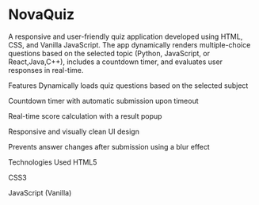 # NovaQuiz
A responsive and user-friendly quiz application developed using HTML, CSS, and Vanilla JavaScript. The app dynamically renders multiple-choice questions based on the selected topic (Python, JavaScript, or React,Java,C++), includes a countdown timer, and evaluates user responses in real-time.

Features
Dynamically loads quiz questions based on the selected subject

Countdown timer with automatic submission upon timeout

Real-time score calculation with a result popup

Responsive and visually clean UI design

Prevents answer changes after submission using a blur effect

Technologies Used
HTML5

CSS3

JavaScript (Vanilla)


